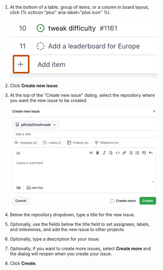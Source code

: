 1. At the bottom of a table, group of items, or a column in board layout, click {% octicon "plus" aria-label="plus icon" %}.

   ![Screenshot showing the bottom row of a table view. The "+" button is highlighted with an orange outline.](/assets/images/help/projects-v2/omnibar-add.png)

1. Click **Create new issue**.
1. At the top of the "Create new issue" dialog, select the repository where you want the new issue to be created.

   ![Screenshot showing the "Create new issue" dialog.](/assets/images/help/projects-v2/issue-create-form.png)

1. Below the repository dropdown, type a title for the new issue.
1. Optionally, use the fields below the title field to set assignees, labels, and milestones, and add the new issue to other projects.
1. Optionally, type a description for your issue.
1. Optionally, if you want to create more issues, select **Create more** and the dialog will reopen when you create your issue.
1. Click **Create**.

